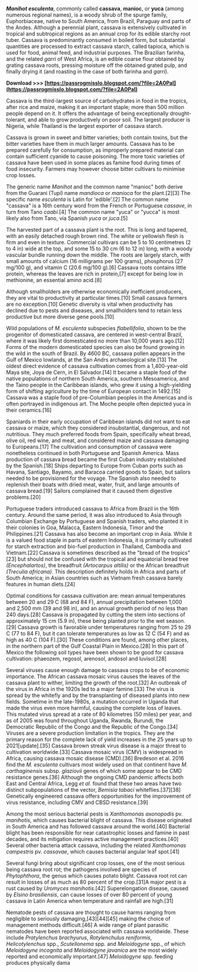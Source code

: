 ***Manihot esculenta***, commonly called **cassava**, **manioc**, or **yuca** (among numerous regional names), is a woody shrub of the spurge family, Euphorbiaceae, native to South America, from Brazil, Paraguay and parts of the Andes. Although a perennial plant, cassava is extensively cultivated in tropical and subtropical regions as an annual crop for its edible starchy root tuber. Cassava is predominantly consumed in boiled form, but substantial quantities are processed to extract cassava starch, called tapioca, which is used for food, animal feed, and industrial purposes. The Brazilian farinha, and the related *garri* of West Africa, is an edible coarse flour obtained by grating cassava roots, pressing moisture off the obtained grated pulp, and finally drying it (and roasting in the case of both farinha and *garri*).
 
**Download &gt;&gt;&gt; [https://passrogmisslo.blogspot.com/?file=2A0PaI](https://passrogmisslo.blogspot.com/?file=2A0PaI)**


 
Cassava is the third-largest source of carbohydrates in food in the tropics, after rice and maize, making it an important staple; more than 500 million people depend on it. It offers the advantage of being exceptionally drought-tolerant, and able to grow productively on poor soil. The largest producer is Nigeria, while Thailand is the largest exporter of cassava starch.
 
Cassava is grown in sweet and bitter varieties; both contain toxins, but the bitter varieties have them in much larger amounts. Cassava has to be prepared carefully for consumption, as improperly prepared material can contain sufficient cyanide to cause poisoning. The more toxic varieties of cassava have been used in some places as famine food during times of food insecurity. Farmers may however choose bitter cultivars to minimise crop losses.
 
The generic name *Manihot* and the common name "manioc" both derive from the Guarani (Tupi) name *mandioca* or *manioca* for the plant.[2][3] The specific name *esculenta* is Latin for 'edible'.[2] The common name "cassava" is a 16th century word from the French or Portuguese *cassave*, in turn from Tano *caabi*.[4] The common name "yuca" or "yucca" is most likely also from Tano, via Spanish *yuca* or *juca*.[5]
 
The harvested part of a cassava plant is the root. This is long and tapered, with an easily detached rough brown rind. The white or yellowish flesh is firm and even in texture. Commercial cultivars can be 5 to 10 centimetres (2 to 4 in) wide at the top, and some 15 to 30 cm (6 to 12 in) long, with a woody vascular bundle running down the middle. The roots are largely starch, with small amounts of calcium (16 milligrams per 100 grams), phosphorus (27 mg/100 g), and vitamin C (20.6 mg/100 g).[6] Cassava roots contains little protein, whereas the leaves are rich in protein,[7] except for being low in methionine, an essential amino acid.[8]

Although smallholders are otherwise economically inefficient producers, they are vital to productivity at particular times.[10] Small cassava farmers are no exception.[10] Genetic diversity is vital when productivity has declined due to pests and diseases, and smallholders tend to retain less productive but more diverse gene pools.[10]
 
Wild populations of *M. esculenta* subspecies *flabellifolia*, shown to be the progenitor of domesticated cassava, are centered in west-central Brazil, where it was likely first domesticated no more than 10,000 years ago.[12] Forms of the modern domesticated species can also be found growing in the wild in the south of Brazil. By 4600 BC, cassava pollen appears in the Gulf of Mexico lowlands, at the San Andrs archaeological site.[13] The oldest direct evidence of cassava cultivation comes from a 1,400-year-old Maya site, Joya de Cern, in El Salvador.[14] It became a staple food of the native populations of northern South America, southern Mesoamerica, and the Taino people in the Caribbean islands, who grew it using a high-yielding form of shifting agriculture by the time of European contact in 1492.[15] Cassava was a staple food of pre-Columbian peoples in the Americas and is often portrayed in indigenous art. The Moche people often depicted yuca in their ceramics.[16]
 
Spaniards in their early occupation of Caribbean islands did not want to eat cassava or maize, which they considered insubstantial, dangerous, and not nutritious. They much preferred foods from Spain, specifically wheat bread, olive oil, red wine, and meat, and considered maize and cassava damaging to Europeans.[17] The cultivation and consumption of cassava were nonetheless continued in both Portuguese and Spanish America. Mass production of cassava bread became the first Cuban industry established by the Spanish.[18] Ships departing to Europe from Cuban ports such as Havana, Santiago, Bayamo, and Baracoa carried goods to Spain, but sailors needed to be provisioned for the voyage. The Spanish also needed to replenish their boats with dried meat, water, fruit, and large amounts of cassava bread.[19] Sailors complained that it caused them digestive problems.[20]
 
Portuguese traders introduced cassava to Africa from Brazil in the 16th century. Around the same period, it was also introduced to Asia through Columbian Exchange by Portuguese and Spanish traders, who planted it in their colonies in Goa, Malacca, Eastern Indonesia, Timor and the Philippines.[21] Cassava has also become an important crop in Asia. While it is a valued food staple in parts of eastern Indonesia, it is primarily cultivated for starch extraction and bio-fuel production in Thailand, Cambodia and Vietnam.[22] Cassava is sometimes described as the "bread of the tropics"[23] but should not be confused with the tropical and equatorial bread tree *(Encephalartos)*, the breadfruit *(Artocarpus altilis)* or the African breadfruit *(Treculia africana)*. This description definitely holds in Africa and parts of South America; in Asian countries such as Vietnam fresh cassava barely features in human diets.[24]
 
Optimal conditions for cassava cultivation are: mean annual temperatures between 20 and 29 C (68 and 84 F), annual precipitation between 1,000 and 2,500 mm (39 and 98 in), and an annual growth period of no less than 240 days.[28] Cassava is propagated by cutting the stem into sections of approximately 15 cm (5.9 in), these being planted prior to the wet season.[29] Cassava growth is favorable under temperatures ranging from 25 to 29 C (77 to 84 F), but it can tolerate temperatures as low as 12 C (54 F) and as high as 40 C (104 F).[30] These conditions are found, among other places, in the northern part of the Gulf Coastal Plain in Mexico.[28] In this part of Mexico the following soil types have been shown to be good for cassava cultivation: phaeozem, regosol, arenosol, andosol and luvisol.[28]
 
Several viruses cause enough damage to cassava crops to be of economic importance. The African cassava mosaic virus causes the leaves of the cassava plant to wither, limiting the growth of the root.[32] An outbreak of the virus in Africa in the 1920s led to a major famine.[33] The virus is spread by the whitefly and by the transplanting of diseased plants into new fields. Sometime in the late-1980s, a mutation occurred in Uganda that made the virus even more harmful, causing the complete loss of leaves. This mutated virus spread at a rate of 80 kilometres (50 miles) per year, and as of 2005 was found throughout Uganda, Rwanda, Burundi, the Democratic Republic of the Congo and the Republic of the Congo.[34] Viruses are a severe production limitation in the tropics. They are the primary reason for the complete lack of yield increases in the 25 years up to 2021[update].[35] Cassava brown streak virus disease is a major threat to cultivation worldwide.[33] Cassava mosaic virus (CMV) is widespread in Africa, causing cassava mosaic disease (CMD).[36] Bredeson et al. 2016 find the *M. esculenta* cultivars most widely used on that continent have *M. carthaginensis* subsp. *glaziovii* genes of which some appear to be CMD resistance genes.[36] Although the ongoing CMD pandemic affects both East and Central Africa, Legg *et al.* found that these two areas have two distinct subpopulations of the vector, *Bemisia tabaci* whiteflies.[37][38] Genetically engineered cassava offers opportunities for the improvement of virus resistance, including CMV and CBSD resistance.[39]
 
Among the most serious bacterial pests is *Xanthomonas axonopodis* pv. *manihotis*, which causes bacterial blight of cassava. This disease originated in South America and has followed cassava around the world.[40] Bacterial blight has been responsible for near catastrophic losses and famine in past decades, and its mitigation requires active management practices.[40] Several other bacteria attack cassava, including the related *Xanthomonas campestris* pv. *cassavae*, which causes bacterial angular leaf spot.[41]
 
Several fungi bring about significant crop losses, one of the most serious being cassava root rot; the pathogens involved are species of *Phytophthora*, the genus which causes potato blight. Cassava root rot can result in losses of as much as 80 percent of the crop.[31]A major pest is a rust caused by *Uromyces manihotis*.[42] Superelongation disease, caused by *Elsino brasiliensis*, can cause losses of over 80 percent of young cassava in Latin America when temperature and rainfall are high.[31]
 
Nematode pests of cassava are thought to cause harms ranging from negligible to seriously damaging,[43][44][45] making the choice of management methods difficult.[46] A wide range of plant parasitic nematodes have been reported associated with cassava worldwide. These include *Pratylenchus brachyurus*, *Rotylenchulus reniformis*, *Helicotylenchus* spp., *Scutellonema* spp. and *Meloidogyne* spp., of which *Meloidogyne incognita* and *Meloidogyne javanica* are the most widely reported and economically important.[47] *Meloidogyne* spp. feeding produces physically dama